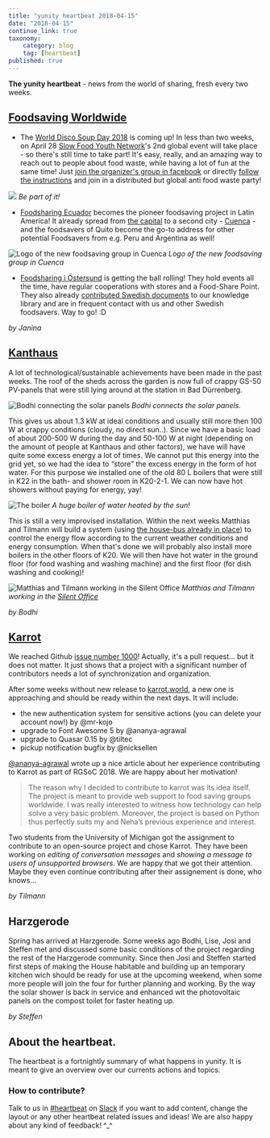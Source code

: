 ```yaml
---
title: "yunity heartbeat 2018-04-15"
date: "2018-04-15"
continue_link: true
taxonomy:
    category: blog
    tag: [heartbeat]
published: true
---
```


**The yunity heartbeat** - news from the world of sharing, fresh every two weeks.

## [Foodsaving Worldwide](https://foodsaving,world)
- The [World Disco Soup Day 2018](https://www.slowfood.com/what-we-do/international-events/world-disco-soup-day/) is coming up! In less than two weeks, on April 28 [Slow Food Youth Network](https://www.facebook.com/slowfoodyouthnetwork/)'s 2nd global event will take place - so there's still time to take part! It's easy, really, and an amazing way to reach out to people about food waste, while having a lot of fun at the same time! Just [join the organizer's group in facebook](https://www.facebook.com/groups/339657459716739/) or directly [follow the instructions](https://docs.google.com/document/d/1ejcoJ4ccw-PhqzMNuPi3kQ-VpvO2_yK6450UxSp9pq4/edit) and join in a distributed but global anti food waste party!

![](discosoup18.jpg)
_Be part of it!_

- [Foodsharing Ecuador](https://www.facebook.com/foodsaving.world.Ecuador/) becomes the pioneer foodsaving project in Latin America! It already spread from [the capital](https://www.facebook.com/groups/foodsharing.ecuador/) to a second city - [Cuenca](https://www.facebook.com/groups/foodsharing.cuenca/) - and the foodsavers of Quito become the go-to address for other potential Foodsavers from e.g. Peru and Argentina as well!

![Logo of the new foodsaving group in Cuenca](fsw_cuenca.jpg)
_Logo of the new foodsaving group in Cuenca_

- [Foodsharing i Östersund](https://www.facebook.com/groups/194858781249133/) is getting the ball rolling! They hold events all the time, have regular cooperations with stores and a Food-Share Point. They also already [contributed Swedish documents](https://yunity.atlassian.net/wiki/spaces/FSINT/pages/222855174/Example+letter+to+a+store+EN+SE) to our knowledge library and are in frequent contact with us and other Swedish foodsavers. Way to go! :D

_by Janina_

## [Kanthaus](https://kanthaus.online)
A lot of technological/sustainable achievements have been made in the past weeks.
The roof of the sheds across the garden is now full of crappy GS-50 PV-panels that were still lying around at the station in Bad Dürrenberg.

![Bodhi connecting the solar panels](bodhi_panels.jpg)
_Bodhi connects the solar panels._

This gives us about 1.3 kW at ideal conditions and usually still more then 100 W at crappy conditions (cloudy, no direct sun..). Since we have a basic load of about 200-500 W during the day and 50-100 W at night (depending on the amount of people at Kanthaus and other factors), we have will have quite some excess energy a lot of times. We cannot put this energy into the grid yet, so we had the idea to “store” the excess energy in the form of hot water. For this purpose we installed one of the old 80 L boilers that were still in K22 in the bath- and shower room in K20-2-1. We can now have hot showers without paying for energy, yay!

![The boiler](boiler.jpg)
_A huge boiler of water heated by the sun!_

This is still a very improvised installation. Within the next weeks Matthias and Tilmann will build a system (using [the house-bus already in place](https://handbook.kanthaus.online/housebus.html)) to control the energy flow according to the current weather conditions and energy consumption. When that's done we will probably also install more boilers in the other floors of K20. We will then have hot water in the ground floor (for food washing and washing machine) and the first floor (for dish washing and cooking)!

![Matthias and Tilmann working in the Silent Office](mati_pointing.jpg)
_Matthias and Tilmann working in the [Silent Office](https://handbook.kanthaus.online/silentoffice.html)_

_by Bodhi_

## [Karrot](https://karrot.world)

We reached Github [issue number 1000](https://github.com/yunity/karrot-frontend/pull/1000)! Actually, it's a pull request... but it does not matter. It just shows that a project with a significant number of contributors needs a lot of synchronization and organization.

After some weeks without new release to [karrot.world](https://karrot.world), a new one is approaching and should be ready within the next days. It will include:

- the new authentication system for sensitive actions (you can delete your account now!) by @mr-kojo
- upgrade to Font Awesome 5 by @ananya-agrawal
- upgrade to Quasar 0.15 by @tiltec
- pickup notification bugfix by @nicksellen

[@ananya-agrawal](https://medium.com/@ananyaagrawal125/how-i-started-contributing-for-rgsoc-638c01738329) wrote up a nice article about her experience contributing to Karrot as part of RGSoC 2018. We are happy about her motivation!

> The reason why I decided to contribute to karrot was its idea itself. The project is meant to provide web support to food saving groups worldwide. I was really interested to witness how technology can help solve a very basic problem. Moreover, the project is based on Python thus perfectly suits my and Neha’s previous experience and interest.

Two students from the University of Michigan got the assignment to contribute to an open-source project and chose Karrot. They have been working on _editing of conversation messages_ and _showing a message to users of unsupported browsers_. We are happy that we got their attention. Maybe they even continue contributing after their assignement is done, who knows...

_by Tilmann_

## Harzgerode

Spring has arrived at Harzgerode. Some weeks ago Bodhi, Lise, Josi and Steffen met and discussed some basic conditions of the project regarding the rest of the Harzgerode community. Since then Josi and Steffen started first steps of making the House habitable and building up an temporary kitchen wich should be ready for use at the upcoming weekend, when  some more people will join the four for further planning and working. By the way the solar shower is back in service and enhanced wit the photovoltaic panels on the compost toilet for faster heating up.

_by Steffen_


## About the heartbeat.
The heartbeat is a fortnightly summary of what happens in yunity. It is meant to give an overview over our currents actions and topics.

### How to contribute?
Talk to us in [#heartbeat](https://yunity.slack.com/messages/heartbeat/) on [Slack](https://slackin.yunity.org) if you want to add content, change the layout or any other heartbeat related issues and ideas! We are also happy about any kind of feedback! ^_^
